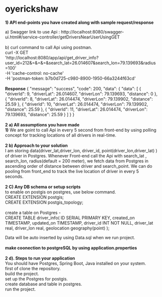 # oyerickshaw
**1) API end-points you have created along with sample request/response** <br /> 

a) Swagger link to use Api : http://localhost:8080/swagger-ui.html#/service-controller/getDriversNearUserUsingGET  <br /> <br /> 
b) curl command to call Api using postman. <br /> 
curl -X GET \
  'http://localhost:8080/app/api/get_driver_info?user_id=212&=&=&=&search_lat=26.014607&search_lon=79.139693&radius=100' \
  -H 'cache-control: no-cache' \
  -H 'postman-token: b7b0d725-c980-8900-1950-66a3244f63cd' 
  <br /> <br /> 
**Response**
{
  "message": "success",
  "code": 200,
  "data": {
    "data": [
      {
        "driverId": 9,
        "driverLat": 26.014607,
        "driverLon": 79.139693,
        "distance": 0
      },
      {
        "driverId": 8,
        "driverLat": 26.014474,
        "driverLon": 79.139902,
        "distance": 25.59
      },
      {
        "driverId": 10,
        "driverLat": 26.014474,
        "driverLon": 79.139902,
        "distance": 25.59
      },
      {
        "driverId": 11,
        "driverLat": 26.014474,
        "driverLon": 79.139693,
        "distance": 25.59
      }
    ]
  }
}
 <br /> <br /> 
**2 a) All assumptions you have made** <br /> 
**1)**   We are goint to call Api in every 5 second from front-end  by using polling concept for  tracking locations of all drivers in real-time.
 <br /> <br /> 
**2 b) Approach to your solution**  <br /> 
I am storing data(driver_lat,driver_lon, driver_id, point(driver_lon,driver_lat) ) of driver in Postgres. Whenever Front-end call the Api with search_lat , search_lon, radius(default = 200 meter), we fetch data from Postgres in ascending order of distance between driver and search_point. We can do pooling from front_end to track the live location of driver in every 5 seconds.
 <br /> <br /> 
**2 C) Any DB schema or setup scripts**
 <br /> 
to enable on postgis on postgres, use below command. <br /> 
CREATE EXTENSION postgis; <br /> 
CREATE EXTENSION postgis_topology; <br /> 
 <br /> 
create a table on Postgres - 
 <br /> 
CREATE TABLE driver_info( 
ID SERIAL PRIMARY KEY,
created_on TIMESTAMP,
updated_on TIMESTAMP,
driver_id INT NOT NULL,
driver_lat real,
driver_lon real,
geolocation geography(point)
);
 <br /> 

Data will be auto inserted by using Data.sql when we run project. <br /> <br /> 
**make coonection to postgreSQL by using application.properties**
 <br /> <br /> 
**2 d). Steps to run your application** <br /> 
You should have Postgres, Spring Boot, Java installed on your system. <br /> 
first of clone the repository.  <br /> 
build the project.  <br /> 
set up the Postgres for postgis.  <br /> 
create database and table in postgres.  <br /> 
run the project.  <br /> 


